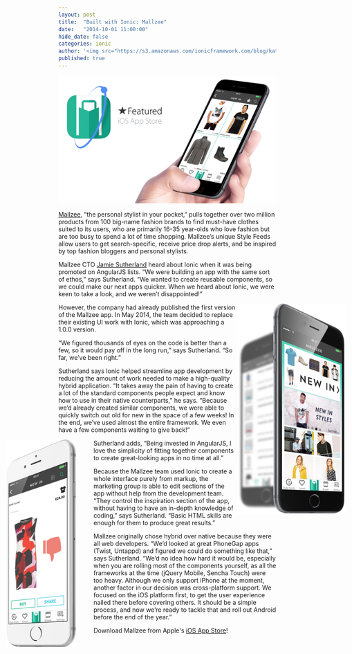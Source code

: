 ```yaml
---
layout: post
title:  "Built with Ionic: Mallzee"
date:   "2014-10-01 11:00:00"
hide_date: false
categories: ionic
author: '<img src="https://s3.amazonaws.com/ionicframework.com/blog/katie-md.jpg" class="author-icon">Katie'
published: true
---
```


<img class="showcase-image" src="/img/blog/mallzee-header.jpg">

[Mallzee](http://mallzee.com/), “the personal stylist in your pocket,” pulls together over two million products from 100 big-name fashion brands to find must-have clothes suited to its users, who are primarily 16-35 year-olds who love fashion but are too busy to spend a lot of time shopping. Mallzee’s unique Style Feeds allow users to get search-specific, receive price drop alerts, and be inspired by top fashion bloggers and personal stylists. 

<!-- more -->

Mallzee CTO [Jamie Sutherland](https://twitter.com/wedgybo) heard about Ionic when it was being promoted on AngularJS lists. “We were building an app with the same sort of ethos,” says Sutherland. “We wanted to create reusable components, so we could make our next apps quicker. When we heard about Ionic, we were keen to take a look, and we weren’t disappointed!” 

<div style="float: right; margin-right: -160px; width: 50%;">
  <a href="http://ionicframework.com/img/blog/mallzee-preview-right.jpg"><img src="/img/blog/mallzee-preview-right.jpg"></a>
</div>

However, the company had already published the first version of the Mallzee app. In May 2014, the team decided to replace their existing UI work with Ionic, which was approaching a 1.0.0 version. 

“We figured thousands of eyes on the code is better than a few, so it would pay off in the long run,” says Sutherland. “So far, we’ve been right.”

Sutherland says Ionic helped streamline app development by reducing the amount of work needed to make a high-quality hybrid application. “It takes away the pain of having to create a lot of the standard components people expect and know how to use in their native counterparts,” he says. “Because we’d already created similar components, we were able to quickly switch out old for new in the space of a few weeks! In the end, we’ve used almost the entire framework. We even have a few components waiting to give back!”

<div style="float: left; margin-left: -120px; margin-right: 40px; width: 32%;">
  <a href="http://ionicframework.com/img/blog/mallzee-preview-left.jpg"><img src="/img/blog/mallzee-preview-left.jpg"></a>
</div>

Sutherland adds, “Being invested in AngularJS, I love the simplicity of fitting together components to create great-looking apps in no time at all.”

Because the Mallzee team used Ionic to create a whole interface purely from markup, the marketing group is able to edit sections of the app without help from the development team. “They control the inspiration section of the app, without having to have an in-depth knowledge of coding,” says Sutherland. “Basic HTML skills are enough for them to produce great results.”

Mallzee originally chose hybrid over native because they were all web developers. “We’d looked at great PhoneGap apps (Twist, Untappd) and figured we could do something like that,” says Sutherland. “We’d no idea how hard it would be, especially when you are rolling most of the components yourself, as all the frameworks at the time (jQuery Mobile, Sencha Touch) were too heavy. Although we only support iPhone at the moment, another factor in our decision was cross-platform support. We focused on the iOS platform first, to get the user experience nailed there before covering others. It should be a simple process, and now we’re ready to tackle that and roll out Android before the end of the year.”

Download Mallzee from Apple's [iOS App Store](https://itunes.apple.com/gb/app/mallzee/id681106862)!
